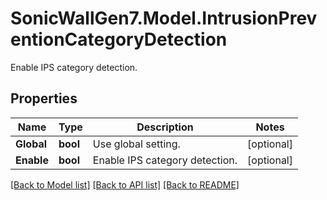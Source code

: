 # SonicWallGen7.Model.IntrusionPreventionCategoryDetection
Enable IPS category detection.

## Properties

Name | Type | Description | Notes
------------ | ------------- | ------------- | -------------
**Global** | **bool** | Use global setting. | [optional] 
**Enable** | **bool** | Enable IPS category detection. | [optional] 

[[Back to Model list]](../README.md#documentation-for-models) [[Back to API list]](../README.md#documentation-for-api-endpoints) [[Back to README]](../README.md)

